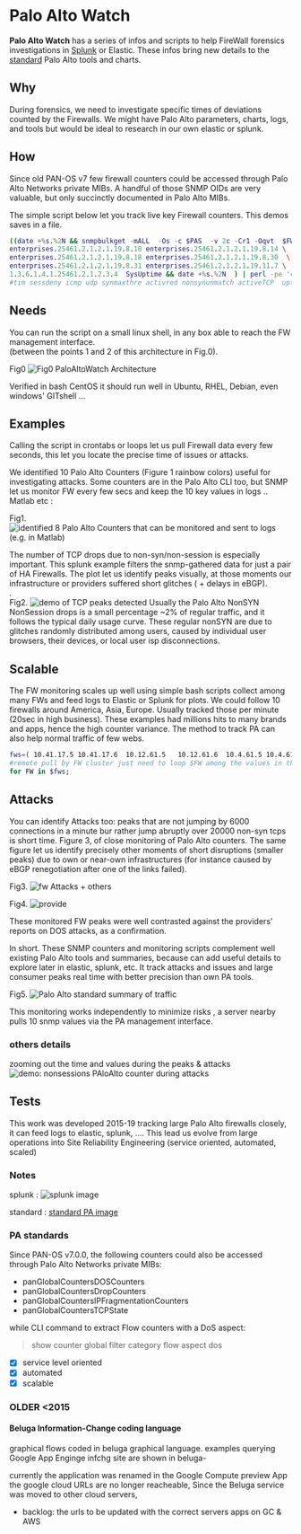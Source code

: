 # Palo Alto Watch

 
**Palo Alto Watch** has a series of infos and scripts to help FireWall forensics investigations in [Splunk] or Elastic.
These infos bring new details to  the [standard] Palo Alto tools and charts.

## Why 

During forensics, we need to investigate specific times of deviations counted by the Firewalls.
We might have Palo Alto parameters, charts, logs, and tools but would be ideal to research in our own elastic or splunk.

## How

Since old PAN-OS v7 few firewall counters could be accessed through Palo Alto Networks private MIBs.
A handful of those SNMP OIDs are very valuable, but only succinctly documented in Palo Alto MIBs.

The simple script below let you track live key Firewall counters. This demos saves in a file.
```bash
((date +%s.%2N && snmpbulkget -mALL  -Os -c $PAS  -v 2c -Cr1 -Oqvt  $FW \
enterprises.25461.2.1.2.1.19.8.10 enterprises.25461.2.1.2.1.19.8.14 \ 
enterprises.25461.2.1.2.1.19.8.18 enterprises.25461.2.1.2.1.19.8.30  \
enterprises.25461.2.1.2.1.19.8.31 enterprises.25461.2.1.2.1.19.11.7 \
1.3.6.1.4.1.25461.2.1.2.3.4  SysUptime && date +%s.%2N  ) | perl -pe 'chop; s/$/ /g' && echo ) >> $bas/pa-$FW.txt
#tim sessdeny icmp udp synmaxthre activred nonsynunmatch activeTCP  upti time
```

## Needs

You can run the script on a small linux shell, in any box able to reach the FW management interface.  
(between the points 1 and 2 of this architecture in Fig.0).

Fig0 ![Fig0 PaloAltoWatch Architecture](PaloAltoWatch.PNG)

Verified in bash CentOS  it should run well in Ubuntu, RHEL, Debian, even windows' GITshell ...

## Examples

Calling the script in crontabs or loops let us pull Firewall data every few  seconds, this let you locate the precise time of issues or attacks.

We identified 10 Palo Alto Counters (Figure 1 rainbow colors) useful for investigating attacks. Some counters are in the Palo Alto CLI too, but SNMP let us monitor FW every few secs and keep the 10 key values in logs .. Matlab etc :
 
Fig1. ![identified 8 Palo Alto Counters that can be monitored and sent to logs (e.g. in Matlab)](doc/18n-counters2.PNG)

The number of TCP drops due to non-syn/non-session is especially important. This splunk example filters the snmp-gathered data for just a pair of HA Firewalls. The plot let us identify peaks visually, at those moments our infrastructure or providers suffered short glitches ( + delays in  eBGP).  
.  
Fig2.  ![demo of TCP peaks detected](doc/1113-fw.png)
Usually the Palo Alto NonSYN NonSession drops is a small percentage ~2% of regular traffic, and it follows the typical daily usage curve. These regular nonSYN are due to glitches randomly distributed among users, caused by individual user browsers, their devices, or local user isp disconnections. 

 
## Scalable
 
The FW monitoring scales up well using simple bash scripts collect among many FWs and feed logs to Elastic or Splunk for plots. We could follow 10 firewalls around America, Asia, Europe. Usually tracked those per minute (20sec in high business). These examples had millions hits to many brands and apps, hence the high counter variance. The method to track PA can also help normal traffic of few webs.
```bash
fws=( 10.41.17.5 10.41.17.6  10.12.61.5   10.12.61.6  10.4.61.5 10.4.61.6 10.6.61.5  10.6.61.6 pwallx-1.domain  pwallx-2.domain   )
#remote pull by FW cluster just need to loop $FW among the values in the $fws list
for FW in $fws;
```
## Attacks
You can identify Attacks too: peaks that are not jumping by 6000 connections in a minute bur rather jump abruptly over 20000 non-syn tcps is short time. Figure 3, of close monitoring of Palo Alto counters. The same figure let us identify precisely other moments of short disruptions (smaller peaks) due to own or near-own infrastructures (for instance caused by eBGP renegotiation after one of the links failed).
 
Fig3. ![fw Attacks + others ](doc/26s-fw.png)

Fig4. ![provide](doc/ISP-dos-alerts.png) 

These monitored FW peaks were well contrasted against the providers’ reports on DOS attacks, as a confirmation.
   
In short. These SNMP counters and monitoring scripts complement well existing Palo Alto tools and summaries, because can add useful details to explore later in elastic, splunk, etc. It track attacks and issues and large consumer peaks real time with better precision than own PA tools.
  

Fig5.  ![Palo Alto standard summary of traffic](doc/pa-standard.png)


This monitoring works independently to minimize risks , a server nearby pulls 10 snmp values via the PA management interface.


### others details

zooming out the time and values during the peaks & attacks
![demo: nonsessions PAloAlto counter during attacks](doc/nonsess-sep17-12hrs.png) 

 
## Tests
This work was developed 2015-19 tracking large Palo Alto firewalls closely, it can feed logs to elastic, splunk, …. 
This lead us evolve from large operations into Site Reliability Engineering (service oriented, automated, scaled)

### Notes

 

splunk
: ![splunk image](doc/1113-fw.png)

standard
: [standard PA image](doc/pa-standard.png)


[splunk]: #notes "image below"

[standard]: #notes "image below"  

 


### PA standards

Since PAN-OS v7.0.0, the following counters could also be accessed through Palo Alto Networks private MIBs:
 
- panGlobalCountersDOSCounters
- panGlobalCountersDropCounters
- panGlobalCountersIPFragmentationCounters
- panGlobalCountersTCPState
 
while  CLI command to extract Flow counters with a DoS aspect:
> show counter global filter category flow aspect dos


- [x] service level oriented
- [x] automated
- [x] scalable

### OLDER <2015

#### Beluga Information-Change coding language  
 
graphical flows coded in beluga graphical language. 
examples querying Google App Enginge infchg site are shown in beluga-

currently the application was renamed in the Google Compute preview App
the google cloud URLs  are no longer reacheable, Since the Beluga service was moved to other cloud servers, 
  - backlog:  the urls to be updated with the correct servers apps on GC & AWS

